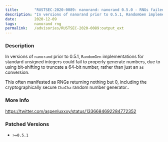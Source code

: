 ```yaml
---
title:       "RUSTSEC-2020-0089: nanorand: nanorand 0.5.0 - RNGs failed to generate properly for non-64-bit numbers"
description: "In versions of nanorand prior to 0.5.1, RandomGen implementations for standard unsigned integers could fail to properly generate numbers, due to using bitshifting to truncate a 64bit number, rather than just an as conversion. This often manifested as RNGs returning nothing but 0, including the cryptographically secure ChaCha random number generator.."
date:        2020-12-09
tags:        nanorand rng
permalink:   /advisories/RUSTSEC-2020-0089:output_ext
---
```


### Description

In versions of `nanorand` prior to 0.5.1, `RandomGen` implementations for standard unsigned integers could
fail to properly generate numbers, due to using bit-shifting to truncate a 64-bit number, rather than just
an `as` conversion.

This often manifested as RNGs returning nothing but 0, including the cryptographically secure `ChaCha` random
number generator..

### More Info

<https://twitter.com/aspenluxxxy/status/1336684692284772352>

### Patched Versions

- `>=0.5.1`


